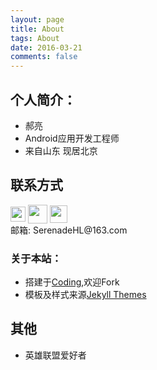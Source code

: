 ```yaml
---
layout: page
title: About
tags: About
date: 2016-03-21
comments: false
---
```


## 个人简介：

* 郝亮
* Android应用开发工程师
* 来自山东 现居北京

## 联系方式

<p class="contact">
 <a href="https://github.com/SerenadeHL" title="Github联系我"><img src="http://www.github.com/favicon.ico" width="24" height="24" style="display:inline-block;vertical-align:middle"></a>
 <a href="https://coding.net/u/SerenadeHL" title="Coding联系我"><img src="http://www.easyicon.net/api/resizeApi.php?id=1188651&size=48" width="31" height="30" style="display:inline-block;vertical-align:middle"></a>
 <a href="http://www.weibo.com/SerenadeHL" title="微博联系我"><img src="http://www.sinaimg.cn/blog/developer/wiki/LOGO_32x32.png" width="28" height="28" style="display:inline-block;vertical-align:middle"></a><br/>
邮箱: SerenadeHL@163.com 
</p>

### 关于本站：

* 搭建于[Coding](https://git.coding.net/SerenadeHL/Serenade.git),欢迎Fork
* 模板及样式来源[Jekyll Themes](http://jekyllthemes.org/)

## 其他
* 英雄联盟爱好者